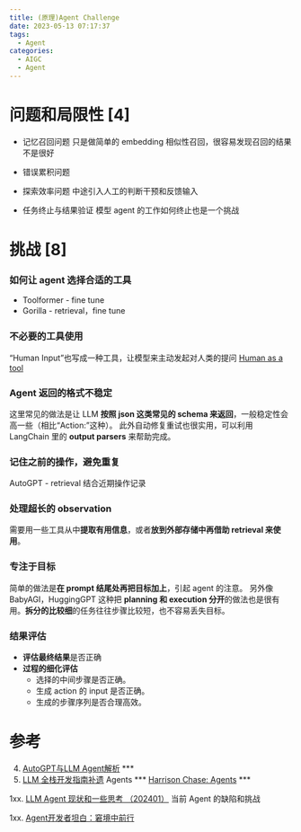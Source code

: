 ```yaml
---
title: (原理)Agent Challenge
date: 2023-05-13 07:17:37
tags:
  - Agent
categories: 
  - AIGC
  - Agent  
---
```


<p></p>
<!-- more -->





# 问题和局限性 [4]
+ 记忆召回问题
  只是做简单的 embedding 相似性召回，很容易发现召回的结果不是很好
  
+ 错误累积问题

+ 探索效率问题
  中途引入人工的判断干预和反馈输入

+ 任务终止与结果验证
  模型 agent 的工作如何终止也是一个挑战



# 挑战 [8]
### 如何让 agent 选择合适的工具
+ Toolformer - fine tune
+ Gorilla - retrieval，fine tune

### 不必要的工具使用
“Human Input”也写成一种工具，让模型来主动发起对人类的提问
[Human as a tool](https://python.langchain.com/docs/integrations/tools/human_tools)

### Agent 返回的格式不稳定
这里常见的做法是让 LLM **按照 json 这类常见的 schema 来返回**，一般稳定性会高一些（相比“Action:”这种）。
此外自动修复重试也很实用，可以利用 LangChain 里的 **output parsers** 来帮助完成。

### 记住之前的操作，避免重复
AutoGPT - retrieval 结合近期操作记录

### 处理超长的 observation
需要用一些工具从中**提取有用信息**，或者**放到外部存储中再借助 retrieval 来使用**。

### 专注于目标
简单的做法是**在 prompt 结尾处再把目标加上**，引起 agent 的注意。
另外像 BabyAGI，HuggingGPT 这种把 **planning 和 execution 分开**的做法也是很有用。**拆分的比较细**的任务往往步骤比较短，也不容易丢失目标。

### 结果评估
+ **评估最终结果**是否正确
+ **过程的细化评估**
  - 选择的中间步骤是否正确。
  - 生成 action 的 input 是否正确。
  - 生成的步骤序列是否合理高效。


# 参考
4. [AutoGPT与LLM Agent解析](https://zhuanlan.zhihu.com/p/622947810) *** 
8. [LLM 全栈开发指南补遗](https://zhuanlan.zhihu.com/p/633033220)  Agents  ***
   [Harrison Chase: Agents](https://fullstackdeeplearning.com/llm-bootcamp/spring-2023/chase-agents/)  ***
   
   

1xx. [LLM Agent 现状和一些思考 （202401）](https://zhuanlan.zhihu.com/p/679032270)
   当前 Agent 的缺陷和挑战
   
1xx. [Agent开发者坦白：窘境中前行](https://mp.weixin.qq.com/s/kCXZN7Wli-RCvZXRb6mF7g)